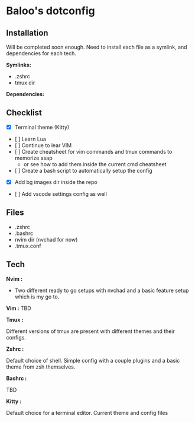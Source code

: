 # Baloo's dotconfig

## Installation

Will be completed soon enough.
Need to install each file as a symlink, and dependencies for each tech.

**Symlinks:**
- .zshrc
- tmux dir

**Dependencies:**


## Checklist

- [x] Terminal theme (Kitty)
- [ ] Learn Lua
- [ ] Continue to lear VIM
- [ ] Create cheatsheet for vim commands and tmux commands to memorize asap
  - or see how to add them inside the current cmd cheatsheet
- [ ] Create a bash script to automatically setup the config
- [x] Add bg images dir inside the repo
- [ ] Add vscode settings config as well

## Files

- .zshrc
- .bashrc
- nvim dir (nvchad for now)
- .tmux.conf

## Tech

**Nvim :**
- Two different ready to go setups with nvchad and a basic feature setup which is my go to.

**Vim :**
TBD

**Tmux :**

Different versions of tmux are present with different themes and their configs.

**Zshrc :**

Default choice of shell. Simple config with a couple plugins and a basic theme from zsh themselves.

**Bashrc :**

TBD

**Kitty :**

Default choice for a terminal editor.
Current theme and config files
